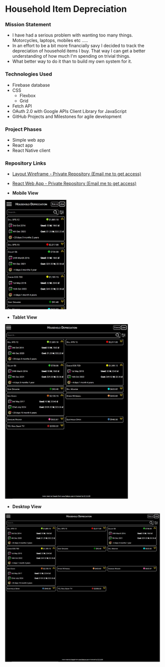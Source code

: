 # Household Item Depreciation 

### Mission Statement
* I have had a serious problem with wanting too many things. Motorcycles, laptops, mobiles etc .....
* In an effort to be a bit more financially savy I decided to track the depreciation of household items I buy. That way I can get a better understanding of how much I'm spending on trivial things. 
* What better way to do it than to build my own system for it.

### Technologies Used

* Firebase database 
* CSS
  * Flexbox
  * Grid
* Fetch API
* OAuth 2.0 with Google APIs Client Library for JavaScript
* GitHub Projects and Milestones for agile development

### Project Phases

* Simple web app
* React app
* React Native client

### Repository Links

* [Layout Wireframe - Private Repository (Email me to get access)](https://github.com/kumudug/household_depreciation_layout_wireframe)
* [React Web App - Private Repository (Email me to get access)](https://github.com/kumudug/household_depreciation_react_web_app)


* __Mobile View__

<img src="Responsive_Mobile.jpg" alt="Mobile View" width="200"/>

* __Tablet View__

<img src="Responsive_Tablet.jpg" alt="Tablet View" width="400"/>

* __Desktop View__

<img src="Responsive_Desktop.jpg" alt="Desktop View" width="600"/>
  

